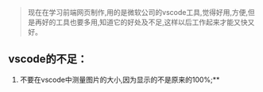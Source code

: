 >现在在学习前端网页制作,用的是微软公司的vscode工具,觉得好用,方便,但是再好的工具也要多用,知道它的好处及不足,这样以后工作起来才能又快又好。

## vscode的不足：

1.  不要在vscode中测量图片的大小,因为显示的不是原来的100%;**